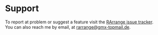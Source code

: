 # Support

To report at problem or suggest a feature visit the [RArrange issue tracker](https://github.com/tobiashein/rarrange-issues/issues). You can also reach me by email, at [rarrange@gmx-topmail.de](mailto:rarrange@gmx-topmail.de).

